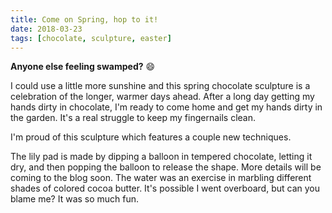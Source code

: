 ```yaml
---
title: Come on Spring, hop to it!
date: 2018-03-23
tags: [chocolate, sculpture, easter]
---
```


**Anyone else feeling swamped?** 😄

I could use a little more sunshine and this spring chocolate sculpture is a celebration of the longer, warmer days ahead. After a long day getting my hands dirty in chocolate, I'm ready to come home and get my hands dirty in the garden. It's a real struggle to keep my fingernails clean.

I'm proud of this sculpture which features a couple new techniques. 

The lily pad is made by dipping a balloon in tempered chocolate, letting it dry, and then popping the balloon to release the shape. More details will be coming to the blog soon.
The water was an exercise in marbling different shades of colored cocoa butter. It's possible I went overboard, but can you blame me? It was so much fun.